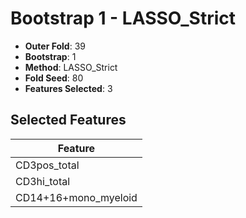 # Bootstrap 1 - LASSO_Strict

- **Outer Fold**: 39
- **Bootstrap**: 1
- **Method**: LASSO_Strict
- **Fold Seed**: 80
- **Features Selected**: 3

## Selected Features

| Feature |
|---------|
| CD3pos_total |
| CD3hi_total |
| CD14+16+mono_myeloid |
